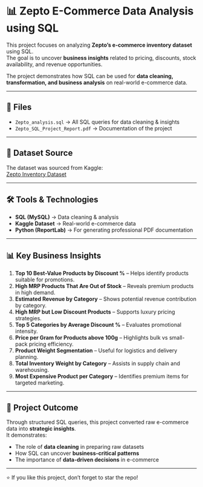 # 📊 Zepto E-Commerce Data Analysis using SQL

This project focuses on analyzing **Zepto’s e-commerce inventory dataset** using SQL.  
The goal is to uncover **business insights** related to pricing, discounts, stock availability, and revenue opportunities.  

The project demonstrates how SQL can be used for **data cleaning, transformation, and business analysis** on real-world e-commerce data.

---

## 📂 Files
- `Zepto_analysis.sql` → All SQL queries for data cleaning & insights
- `Zepto_SQL_Project_Report.pdf` → Documentation of the project

---

## 🔗 Dataset Source
The dataset was sourced from Kaggle:  
[Zepto Inventory Dataset](https://www.kaggle.com/datasets/palvinder2006/zepto-inventory-dataset)

---

## 🛠️ Tools & Technologies
- **SQL (MySQL)** → Data cleaning & analysis  
- **Kaggle Dataset** → Real-world e-commerce data  
- **Python (ReportLab)** → For generating professional PDF documentation

---

## 📊 Key Business Insights
1. **Top 10 Best-Value Products by Discount %** – Helps identify products suitable for promotions.  
2. **High MRP Products That Are Out of Stock** – Reveals premium products in high demand.  
3. **Estimated Revenue by Category** – Shows potential revenue contribution by category.  
4. **High MRP but Low Discount Products** – Supports luxury pricing strategies.  
5. **Top 5 Categories by Average Discount %** – Evaluates promotional intensity.  
6. **Price per Gram for Products above 100g** – Highlights bulk vs small-pack pricing efficiency.  
7. **Product Weight Segmentation** – Useful for logistics and delivery planning.  
8. **Total Inventory Weight by Category** – Assists in supply chain and warehousing.  
9. **Most Expensive Product per Category** – Identifies premium items for targeted marketing.  

---

## 📜 Project Outcome
Through structured SQL queries, this project converted raw e-commerce data into **strategic insights**.  
It demonstrates:  
- The role of **data cleaning** in preparing raw datasets  
- How SQL can uncover **business-critical patterns**  
- The importance of **data-driven decisions** in e-commerce

---  
⭐ If you like this project, don’t forget to star the repo!
